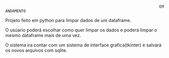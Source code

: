                                                                         EM ANDAMENTO 

Projeto feito em python para limpar dados de um dataframe.

O usúario poderá escolhar como quer limpar os dados e poderá limpar o mesmo dataframe mais de uma vez.

O sistema ira contar com um sistema de interface grafica(tkinter) e salvará os novos arquivos com sqlite.
